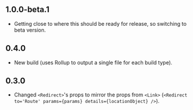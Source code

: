 ## 1.0.0-beta.1

* Getting close to where this should be ready for release, so switching to beta version.

## 0.4.0

* New build (uses Rollup to output a single file for each build type).

## 0.3.0

* Changed `<Redirect>`'s props to mirror the props from `<Link>` (`<Redirect to='Route' params={params} details={locationObject} />`).
